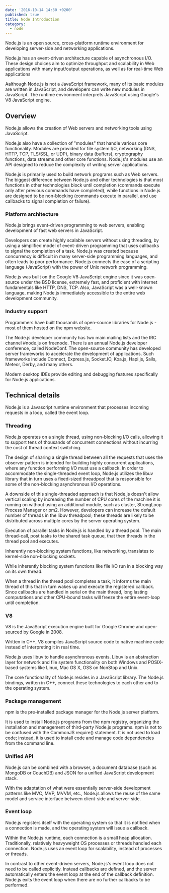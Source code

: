 ```yaml
---
date: '2016-10-14 14:30 +0200'
published: true
title: Node Introduction
category:
  - node
---
```

Node.js is an open source, cross-platform runtime environment for developing server-side and networking applications.

Node.js has an event-driven architecture capable of asynchronous I/O. These design choices aim to optimize throughput and scalability in Web applications with many input/output operations, as well as for real-time Web applications

Aalthough Node.js is not a JavaScript framework, many of its basic modules are written in JavaScript, and developers can write new modules in JavaScript. The runtime environment interprets JavaScript using Google's V8 JavaScript engine.


## Overview

Node.js allows the creation of Web servers and networking tools using JavaScript.

Node.js also have a collection of "modules" that handle various core functionality. Modules are provided for file system I/O, networking (DNS, HTTP, TCP, TLS/SSL, or UDP), binary data (buffers), cryptography functions, data streams and other core functions. Node.js's modules use an API designed to reduce the complexity of writing server applications.

Node.js is primarily used to build network programs such as Web servers. The biggest difference between Node.js and other technologies is that most functions in other technologies block until completion (commands execute only after previous commands have completed), while functions in Node.js are designed to be non-blocking (commands execute in parallel, and use callbacks to signal completion or failure).

### Platform architecture

Node.js brings event-driven programming to web servers, enabling development of fast web servers in JavaScript. 

Developers can create highly scalable servers without using threading, by using a simplified model of event-driven programming that uses callbacks to signal the completion of a task. Node.js was created because concurrency is difficult in many server-side programming languages, and often leads to poor performance. Node.js connects the ease of a scripting language (JavaScript) with the power of Unix network programming.

Node.js was built on the Google V8 JavaScript engine since it was open-source under the BSD license, extremely fast, and proficient with internet fundamentals like HTTP, DNS, TCP. Also, JavaScript was a well-known language, making Node.js immediately accessible to the entire web development community.

### Industry support

Programmers have built thousands of open-source libraries for Node.js - most of them hosted on the npm website. 

The Node.js developer community has two main mailing lists and the IRC channel #node.js on freenode. There is an annual Node.js developer conference, called NodeConf. The open-source community has developed server frameworks to accelerate the development of applications. Such frameworks include Connect, Express.js, Socket.IO, Koa.js, Hapi.js, Sails, Meteor, Derby, and many others.

Modern desktop IDEs provide editing and debugging features specifically for Node.js applications. 

## Technical details

Node.js is a Javascript runtime environment that processes incoming requests in a loop, called the event loop.

### Threading

Node.js operates on a single thread, using non-blocking I/O calls, allowing it to support tens of thousands of concurrent connections without incurring the cost of thread context switching. 

The design of sharing a single thread between all the requests that uses the observer pattern is intended for building highly concurrent applications, where any function performing I/O must use a callback. In order to accommodate the single-threaded event loop, Node.js utilizes the libuv library that in turn uses a fixed-sized threadpool that is responsible for some of the non-blocking asynchronous I/O operations.

A downside of this single-threaded approach is that Node.js doesn't allow vertical scaling by increasing the number of CPU cores of the machine it is running on without using an additional module, such as cluster, StrongLoop Process Manager or pm2. However, developers can increase the default number of threads in the libuv threadpool; these threads are likely to be distributed across multiple cores by the server operating system.

Execution of parallel tasks in Node.js is handled by a thread pool. The main thread-call, post tasks to the shared task queue, that then threads in the thread pool and executes. 

Inherently non-blocking system functions, like networking, translates to kernel-side non-blocking sockets. 

While inherently blocking system functions like file I/O run in a blocking way on its own thread. 

When a thread in the thread pool completes a task, it informs the main thread of this that in turn wakes up and execute the registered callback. Since callbacks are handled in serial on the main thread, long lasting computations and other CPU-bound tasks will freeze the entire event-loop until completion.

### V8

V8 is the JavaScript execution engine built for Google Chrome and open-sourced by Google in 2008. 

Written in C++, V8 compiles JavaScript source code to native machine code instead of interpreting it in real time. 

Node.js uses libuv to handle asynchronous events. Libuv is an abstraction layer for network and file system functionality on both Windows and POSIX-based systems like Linux, Mac OS X, OSS on NonStop and Unix.

The core functionality of Node.js resides in a JavaScript library. The Node.js bindings, written in C++, connect these technologies to each other and to the operating system.

### Package management

npm is the pre-installed package manager for the Node.js server platform. 

It is used to install Node.js programs from the npm registry, organizing the installation and management of third-party Node.js programs. npm is not to be confused with the CommonJS require() statement. It is not used to load code; instead, it is used to install code and manage code dependencies from the command line.

### Unified API

Node.js can be combined with a browser, a document database (such as MongoDB or CouchDB) and JSON for a unified JavaScript development stack. 

With the adaptation of what were essentially server-side development patterns like MVC, MVP, MVVM, etc., Node.js allows the reuse of the same model and service interface between client-side and server-side.

### Event loop

Node.js registers itself with the operating system so that it is notified when a connection is made, and the operating system will issue a callback. 

Within the Node.js runtime, each connection is a small heap allocation. Traditionally, relatively heavyweight OS processes or threads handled each connection. Node.js uses an event loop for scalability, instead of processes or threads. 

In contrast to other event-driven servers, Node.js's event loop does not need to be called explicitly. Instead callbacks are defined, and the server automatically enters the event loop at the end of the callback definition. Node.js exits the event loop when there are no further callbacks to be performed.

